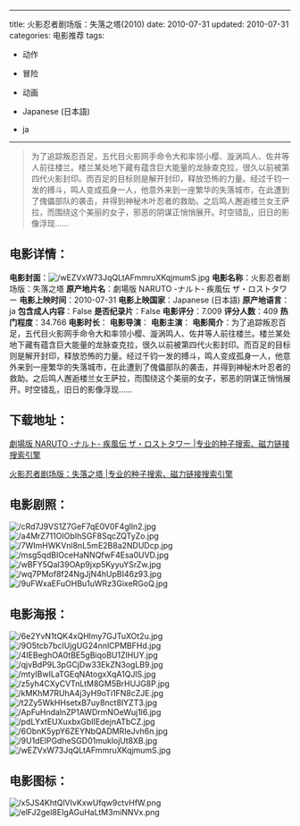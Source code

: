 
---
title: 火影忍者剧场版：失落之塔(2010)
date: 2010-07-31
updated: 2010-07-31
categories: 电影推荐
tags:
- 动作
- 冒险
- 动画

- Japanese (日本語)
- ja
---


> 为了追踪叛忍百足，五代目火影网手命令大和率领小樱、漩涡鸣人、佐井等人前往楼兰。楼兰某处地下藏有蕴含巨大能量的龙脉查克拉，很久以前被第四代火影封印。而百足的目标则是解开封印，释放恐怖的力量。经过千钧一发的搏斗，鸣人变成孤身一人，他意外来到一座繁华的失落城市，在此遭到了傀儡部队的袭击，并得到神秘木叶忍者的救助。之后鸣人邂逅楼兰女王萨拉，而围绕这个美丽的女子，邪恶的阴谋正悄悄展开。时空错乱，旧日的影像浮现……

## **电影详情**：

**电影封面**：<img src="https://image.tmdb.org/t/p/w200/wEZVxW73JqQLtAFmmruXKqjmumS.jpg" alt="/wEZVxW73JqQLtAFmmruXKqjmumS.jpg" title="/wEZVxW73JqQLtAFmmruXKqjmumS.jpg">
**电影名称**：火影忍者剧场版：失落之塔
**原产地片名**：劇場版 NARUTO -ナルト- 疾風伝 ザ・ロストタワー
**电影上映时间**：2010-07-31
**电影上映国家**：Japanese (日本語)
**原产地语言**：ja
**包含成人内容**：False
**是否纪录片**：False
**电影评分**：7.009
**评分人数**：409
**热门程度**：34.766
**电影时长**：
**电影导演**：
**电影主演**：
**电影简介**：为了追踪叛忍百足，五代目火影网手命令大和率领小樱、漩涡鸣人、佐井等人前往楼兰。楼兰某处地下藏有蕴含巨大能量的龙脉查克拉，很久以前被第四代火影封印。而百足的目标则是解开封印，释放恐怖的力量。经过千钧一发的搏斗，鸣人变成孤身一人，他意外来到一座繁华的失落城市，在此遭到了傀儡部队的袭击，并得到神秘木叶忍者的救助。之后鸣人邂逅楼兰女王萨拉，而围绕这个美丽的女子，邪恶的阴谋正悄悄展开。时空错乱，旧日的影像浮现……

## **下载地址**：
[劇場版 NARUTO -ナルト- 疾風伝 ザ・ロストタワー |专业的种子搜索、磁力链接搜索引擎](https://movie.amd794.com:2083/?search=%E5%8A%87%E5%A0%B4%E7%89%88%20NARUTO%20-%E3%83%8A%E3%83%AB%E3%83%88-%20%E7%96%BE%E9%A2%A8%E4%BC%9D%20%E3%82%B6%E3%83%BB%E3%83%AD%E3%82%B9%E3%83%88%E3%82%BF%E3%83%AF%E3%83%BC&ordering=&mode=match_phrase&page_size=10&page=1)

[火影忍者剧场版：失落之塔 |专业的种子搜索、磁力链接搜索引擎](https://movie.amd794.com:2083/?search=%E7%81%AB%E5%BD%B1%E5%BF%8D%E8%80%85%E5%89%A7%E5%9C%BA%E7%89%88%EF%BC%9A%E5%A4%B1%E8%90%BD%E4%B9%8B%E5%A1%94&ordering=&mode=match_phrase&page_size=10&page=1)
 

## **电影剧照**：
<img src="https://image.tmdb.org/t/p/original/cRd7J9VS1Z7GeF7qE0V0F4glln2.jpg" alt="/cRd7J9VS1Z7GeF7qE0V0F4glln2.jpg" title="/cRd7J9VS1Z7GeF7qE0V0F4glln2.jpg"><img src="https://image.tmdb.org/t/p/original/a4MrZ711OIObIhSGF8SqcZQTyZo.jpg" alt="/a4MrZ711OIObIhSGF8SqcZQTyZo.jpg" title="/a4MrZ711OIObIhSGF8SqcZQTyZo.jpg"><img src="https://image.tmdb.org/t/p/original/7WImHWKVnl8nL5mE2B8a2NDUDcp.jpg" alt="/7WImHWKVnl8nL5mE2B8a2NDUDcp.jpg" title="/7WImHWKVnl8nL5mE2B8a2NDUDcp.jpg"><img src="https://image.tmdb.org/t/p/original/msg5qdBIOceHaNNQfwF4Esa0UVD.jpg" alt="/msg5qdBIOceHaNNQfwF4Esa0UVD.jpg" title="/msg5qdBIOceHaNNQfwF4Esa0UVD.jpg"><img src="https://image.tmdb.org/t/p/original/wBFY5QaI39OAp9jxp5KyyuYSrZw.jpg" alt="/wBFY5QaI39OAp9jxp5KyyuYSrZw.jpg" title="/wBFY5QaI39OAp9jxp5KyyuYSrZw.jpg"><img src="https://image.tmdb.org/t/p/original/wq7PMof8f24NgJjN4hUpBI46z93.jpg" alt="/wq7PMof8f24NgJjN4hUpBI46z93.jpg" title="/wq7PMof8f24NgJjN4hUpBI46z93.jpg"><img src="https://image.tmdb.org/t/p/original/9uFWxaEFuOHBu1uWRz3GixeRGoQ.jpg" alt="/9uFWxaEFuOHBu1uWRz3GixeRGoQ.jpg" title="/9uFWxaEFuOHBu1uWRz3GixeRGoQ.jpg">

## **电影海报**：
<img src="https://image.tmdb.org/t/p/original/6e2YvN1tQK4xQHlmy7GJTuXOt2u.jpg" alt="/6e2YvN1tQK4xQHlmy7GJTuXOt2u.jpg" title="/6e2YvN1tQK4xQHlmy7GJTuXOt2u.jpg"><img src="https://image.tmdb.org/t/p/original/9O5tcb7bcIUjgUG24nnlCPMBFHd.jpg" alt="/9O5tcb7bcIUjgUG24nnlCPMBFHd.jpg" title="/9O5tcb7bcIUjgUG24nnlCPMBFHd.jpg"><img src="https://image.tmdb.org/t/p/original/4IEBeghOA0tBE5gBiqoBU1ZlHUY.jpg" alt="/4IEBeghOA0tBE5gBiqoBU1ZlHUY.jpg" title="/4IEBeghOA0tBE5gBiqoBU1ZlHUY.jpg"><img src="https://image.tmdb.org/t/p/original/qjvBdP9L3pGCjDw33EkZN3ogLB9.jpg" alt="/qjvBdP9L3pGCjDw33EkZN3ogLB9.jpg" title="/qjvBdP9L3pGCjDw33EkZN3ogLB9.jpg"><img src="https://image.tmdb.org/t/p/original/mtyIBwILaTGEqNAtogxXqA1QJlS.jpg" alt="/mtyIBwILaTGEqNAtogxXqA1QJlS.jpg" title="/mtyIBwILaTGEqNAtogxXqA1QJlS.jpg"><img src="https://image.tmdb.org/t/p/original/z5yh4CXyCVTnLtM8GM5BrHUJG8P.jpg" alt="/z5yh4CXyCVTnLtM8GM5BrHUJG8P.jpg" title="/z5yh4CXyCVTnLtM8GM5BrHUJG8P.jpg"><img src="https://image.tmdb.org/t/p/original/kMKhM7RUhA4j3yH9oTi1FN8cZJE.jpg" alt="/kMKhM7RUhA4j3yH9oTi1FN8cZJE.jpg" title="/kMKhM7RUhA4j3yH9oTi1FN8cZJE.jpg"><img src="https://image.tmdb.org/t/p/original/t2Zy5WkHHsetxB7uy8nct8IYZT3.jpg" alt="/t2Zy5WkHHsetxB7uy8nct8IYZT3.jpg" title="/t2Zy5WkHHsetxB7uy8nct8IYZT3.jpg"><img src="https://image.tmdb.org/t/p/original/ApFuHndalnZP1AWDrmNOeWuj1l6.jpg" alt="/ApFuHndalnZP1AWDrmNOeWuj1l6.jpg" title="/ApFuHndalnZP1AWDrmNOeWuj1l6.jpg"><img src="https://image.tmdb.org/t/p/original/pdLYxtEUXuxbxGbIIEdejnATbCZ.jpg" alt="/pdLYxtEUXuxbxGbIIEdejnATbCZ.jpg" title="/pdLYxtEUXuxbxGbIIEdejnATbCZ.jpg"><img src="https://image.tmdb.org/t/p/original/6ObnK5ypY6ZEYNbQADMRIeJvh6n.jpg" alt="/6ObnK5ypY6ZEYNbQADMRIeJvh6n.jpg" title="/6ObnK5ypY6ZEYNbQADMRIeJvh6n.jpg"><img src="https://image.tmdb.org/t/p/original/9U1dElPGdheSGD01muklojUt8XB.jpg" alt="/9U1dElPGdheSGD01muklojUt8XB.jpg" title="/9U1dElPGdheSGD01muklojUt8XB.jpg"><img src="https://image.tmdb.org/t/p/original/wEZVxW73JqQLtAFmmruXKqjmumS.jpg" alt="/wEZVxW73JqQLtAFmmruXKqjmumS.jpg" title="/wEZVxW73JqQLtAFmmruXKqjmumS.jpg">

## **电影图标**：
<img src="https://image.tmdb.org/t/p/original/x5JS4KhtQlVIvKxwUfqw9ctvHfW.png" alt="/x5JS4KhtQlVIvKxwUfqw9ctvHfW.png" title="/x5JS4KhtQlVIvKxwUfqw9ctvHfW.png"><img src="https://image.tmdb.org/t/p/original/elFJ2gel8EIgAGuHaLtM3miNNVx.png" alt="/elFJ2gel8EIgAGuHaLtM3miNNVx.png" title="/elFJ2gel8EIgAGuHaLtM3miNNVx.png">
